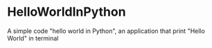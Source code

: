 # HelloWorldInPython
A simple code "hello world in Python", an application that print "Hello World" in terminal
